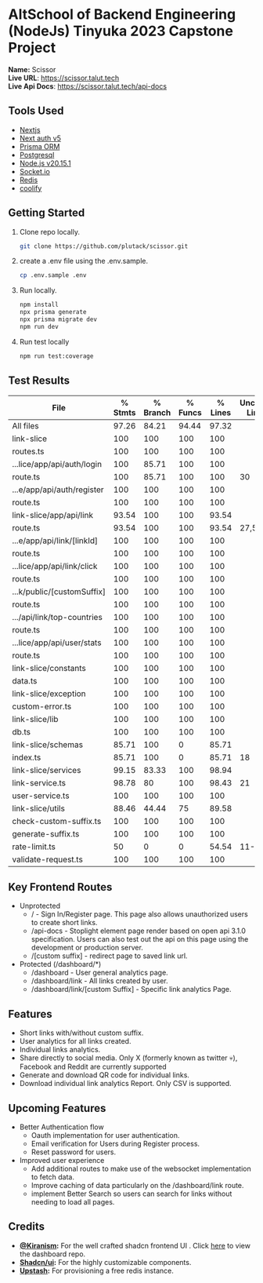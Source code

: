 # AltSchool of Backend Engineering (NodeJs) Tinyuka 2023 Capstone Project
**Name:** Scissor <br>
**Live URL**: https://scissor.talut.tech <br>
**Live Api Docs**: https://scissor.talut.tech/api-docs

## Tools Used
- [Nextjs](https://nextjs.org/)
- [Next auth v5](https://authjs.dev/getting-started/migrating-to-v5)
- [Prisma ORM](https://www.prisma.io/nextjs)
- [Postgresql](https://www.postgresql.org/)
- [Node.js v20.15.1 ](https://nodejs.org/en)
- [Socket.io](https://socket.io)
- [Redis](https://redis.io)
- [coolify](https://coolify.io)

## Getting Started
1. Clone repo locally.

    ```sh
    git clone https://github.com/plutack/scissor.git
    ```

2. create a .env file using the .env.sample.

    ```sh
    cp .env.sample .env
    ```

3. Run locally.

    ```sh
    npm install
    npx prisma generate
    npx prisma migrate dev
    npm run dev
    ```
  
4. Run test locally
   ```sh
   npm run test:coverage
   ```

## Test Results
| File                       | % Stmts | % Branch | % Funcs | % Lines | Uncovered Line #s |
| -------------------------- | ------- | -------- | ------- | ------- | ----------------- |
| All files                  | 97.26   | 84.21    | 94.44   | 97.32   |                   |
| link-slice                 | 100     | 100      | 100     | 100     |                   |
| routes.ts                  | 100     | 100      | 100     | 100     |                   |
| ...lice/app/api/auth/login | 100     | 85.71    | 100     | 100     |                   |
| route.ts                   | 100     | 85.71    | 100     | 100     | 30                |
| ...e/app/api/auth/register | 100     | 100      | 100     | 100     |                   |
| route.ts                   | 100     | 100      | 100     | 100     |                   |
| link-slice/app/api/link    | 93.54   | 100      | 100     | 93.54   |                   |
| route.ts                   | 93.54   | 100      | 100     | 93.54   | 27,57             |
| ...e/app/api/link/[linkId] | 100     | 100      | 100     | 100     |                   |
| route.ts                   | 100     | 100      | 100     | 100     |                   |
| ...lice/app/api/link/click | 100     | 100      | 100     | 100     |                   |
| route.ts                   | 100     | 100      | 100     | 100     |                   |
| ...k/public/[customSuffix] | 100     | 100      | 100     | 100     |                   |
| route.ts                   | 100     | 100      | 100     | 100     |                   |
| .../api/link/top-countries | 100     | 100      | 100     | 100     |                   |
| route.ts                   | 100     | 100      | 100     | 100     |                   |
| ...lice/app/api/user/stats | 100     | 100      | 100     | 100     |                   |
| route.ts                   | 100     | 100      | 100     | 100     |                   |
| link-slice/constants       | 100     | 100      | 100     | 100     |                   |
| data.ts                    | 100     | 100      | 100     | 100     |                   |
| link-slice/exception       | 100     | 100      | 100     | 100     |                   |
| custom-error.ts            | 100     | 100      | 100     | 100     |                   |
| link-slice/lib             | 100     | 100      | 100     | 100     |                   |
| db.ts                      | 100     | 100      | 100     | 100     |                   |
| link-slice/schemas         | 85.71   | 100      | 0       | 85.71   |                   |
| index.ts                   | 85.71   | 100      | 0       | 85.71   | 18                |
| link-slice/services        | 99.15   | 83.33    | 100     | 98.94   |                   |
| link-service.ts            | 98.78   | 80       | 100     | 98.43   | 21                |
| user-service.ts            | 100     | 100      | 100     | 100     |                   |
| link-slice/utils           | 88.46   | 44.44    | 75      | 89.58   |                   |
| check-custom-suffix.ts     | 100     | 100      | 100     | 100     |                   |
| generate-suffix.ts         | 100     | 100      | 100     | 100     |                   |
| rate-limit.ts              | 50      | 0        | 0       | 54.54   | 11-16             |
| validate-request.ts        | 100     | 100      | 100     | 100     |                   |



## Key Frontend Routes
- Unprotected
  - / - Sign In/Register page. This page also allows unauthorized users to create short links. 
  - /api-docs - Stoplight element page render based on open api 3.1.0 specification. Users can also test out the api on this page using the development or production server. 
  - /[custom suffix] - redirect page to saved link url.
- Protected (/dashboard/*)
  - /dashboard - User general analytics page.
  - /dashboard/link - All links created by user.
  - /dashboard/link/[custom Suffix] - Specific link analytics Page.

## Features
- Short links with/without custom suffix.
- User analytics for all links created.
- Individual links analytics.
- Share directly to social media. Only X (formerly known as twitter :skull:), Facebook and Reddit are currently supported
- Generate and download QR code for individual links.
- Download individual link analytics Report. Only CSV is supported.

## Upcoming Features
- Better Authentication flow
  - Oauth implementation for user authentication.
  - Email verification for Users during Register process.
  - Reset password for users.
- Improved user experience 
  - Add additional routes to make use of the websocket implementation to fetch data.
  - Improve caching of data particularly on the /dashboard/link  route.
  - implement Better Search so users can search for links without needing to load all pages.


## Credits
- **[@Kiranism](Kiranism):** For the well crafted shadcn frontend UI . Click [here](https://github.com/Kiranism/next-shadcn-dashboard-starter) to view  the dashboard repo.
- **[Shadcn/ui](https://ui.shadcn.com/):** For the highly customizable components.
- **[Upstash](https://upstash.com/):** For provisioning a free redis instance.





